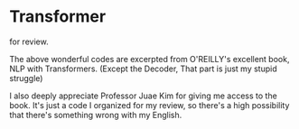# Transformer
for review.

The above wonderful codes are excerpted from O'REILLY's excellent book, NLP with Transformers.
(Except the Decoder, That part is just my stupid struggle)

I also deeply appreciate Professor Juae Kim for giving me access to the book.
It's just a code I organized for my review, so there's a high possibility that there's something wrong with my English.
